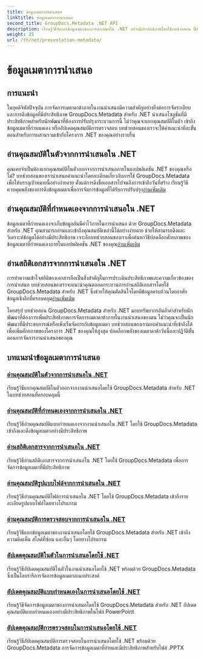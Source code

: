 ```yaml
---
title: ข้อมูลเมตาการนำเสนอ
linktitle: ข้อมูลเมตาการนำเสนอ
second_title: GroupDocs.Metadata .NET API
description: เรียนรู้วิธีจัดการข้อมูลเมตาของการนำเสนอใน .NET อย่างมีประสิทธิภาพโดยใช้บทช่วยสอน GroupDocs.Metadata เข้าถึงคุณสมบัติในตัวและแบบกำหนดเองได้อย่างง่ายดาย
weight: 25
url: /th/net/presentation-metadata/
---
```


# ข้อมูลเมตาการนำเสนอ

## การแนะนำ

ในยุคดิจิทัลปัจจุบัน การจัดการเมตาดาต้าภายในงานนำเสนอมีความสำคัญอย่างยิ่งต่อการจัดระเบียบและการดึงข้อมูลที่มีประสิทธิภาพ GroupDocs.Metadata สำหรับ .NET นำเสนอโซลูชันที่มีประสิทธิภาพสำหรับนักพัฒนาที่ต้องการปรับปรุงกระบวนการนี้ ไม่ว่าคุณจะแยกคุณสมบัติในตัว เข้าถึงข้อมูลเมตาที่กำหนดเอง หรืออัปเดตคุณสมบัติการตรวจสอบ บทช่วยสอนของเราจะให้คำแนะนำทีละขั้นตอนสำหรับการผสานรวมเข้ากับโครงการ .NET ของคุณอย่างราบรื่น

## อ่านคุณสมบัติในตัวจากการนำเสนอใน .NET

 คุณเคยจำเป็นต้องแยกคุณสมบัติในตัวออกจากการนำเสนอภายในแอปพลิเคชัน .NET ของคุณหรือไม่? บทช่วยสอนของเรานำเสนอคำแนะนำโดยละเอียดเกี่ยวกับการใช้ GroupDocs.Metadata เพื่อให้บรรลุเป้าหมายนี้อย่างง่ายดาย ตั้งแต่การดึงชื่อเอกสารไปจนถึงการเข้าถึงวันที่สร้าง เรียนรู้วิธีควบคุมพลังของการดึงข้อมูลเมตาเพื่อการจัดการข้อมูลที่ได้รับการปรับปรุง[อ่านเพิ่มเติม](./read-built-in-properties-presentations/)

## อ่านคุณสมบัติที่กำหนดเองจากการนำเสนอใน .NET

ข้อมูลเมตาที่กำหนดเองจะเก็บข้อมูลอันมีค่าไว้ภายในการนำเสนอ ด้วย GroupDocs.Metadata สำหรับ .NET คุณสามารถอ่านและเข้าถึงคุณสมบัติเหล่านี้ได้อย่างง่ายดาย ช่วยให้สามารถดึงและวิเคราะห์ข้อมูลได้อย่างมีประสิทธิภาพ เจาะลึกบทช่วยสอนของเราเพื่อค้นหาวิธีปลดล็อกศักยภาพของข้อมูลเมตาที่กำหนดเองภายในแอปพลิเคชัน .NET ของคุณ[อ่านเพิ่มเติม](./read-custom-properties-presentations/)

## อ่านสถิติเอกสารจากการนำเสนอใน .NET

 การทำความเข้าใจสถิติของเอกสารถือเป็นสิ่งสำคัญในการประเมินประสิทธิภาพและความเกี่ยวข้องของการนำเสนอ บทช่วยสอนของเราจะแนะนำคุณตลอดกระบวนการอ่านสถิติเอกสารโดยใช้ GroupDocs.Metadata สำหรับ .NET ซึ่งช่วยให้คุณตัดสินใจโดยมีข้อมูลครบถ้วนโดยอาศัยข้อมูลเชิงลึกที่ครอบคลุม[อ่านเพิ่มเติม](./read-document-statistics-presentations/)

โดยสรุป บทช่วยสอน GroupDocs.Metadata สำหรับ .NET มอบทรัพยากรอันล้ำค่าสำหรับนักพัฒนาที่ต้องการเพิ่มประสิทธิภาพการจัดการเมตาดาต้าภายในงานนำเสนอของตน ไม่ว่าคุณจะเป็นนักพัฒนาที่มีประสบการณ์หรือเพิ่งเริ่มจัดการกับข้อมูลเมตา บทช่วยสอนของเรามอบคำแนะนำที่เข้าถึงได้เพื่อเพิ่มศักยภาพของโครงการ .NET ของคุณให้สูงสุด ปลดล็อกพลังของเมตาดาต้าวันนี้และปฏิวัติขั้นตอนการจัดการงานนำเสนอของคุณ

## บทแนะนำข้อมูลเมตาการนำเสนอ
### [อ่านคุณสมบัติในตัวจากการนำเสนอใน .NET](./read-built-in-properties-presentations/)
เรียนรู้วิธีแยกคุณสมบัติในตัวออกจากงานนำเสนอโดยใช้ GroupDocs.Metadata สำหรับ .NET ในบทช่วยสอนที่ครอบคลุมนี้
### [อ่านคุณสมบัติที่กำหนดเองจากการนำเสนอใน .NET](./read-custom-properties-presentations/)
เรียนรู้วิธีอ่านคุณสมบัติแบบกำหนดเองจากงานนำเสนอใน .NET โดยใช้ GroupDocs.Metadata เข้าถึงและดึงข้อมูลเมตาอย่างมีประสิทธิภาพ
### [อ่านสถิติเอกสารจากการนำเสนอใน .NET](./read-document-statistics-presentations/)
เรียนรู้วิธีอ่านสถิติเอกสารจากการนำเสนอใน .NET โดยใช้ GroupDocs.Metadata เพื่อการจัดการข้อมูลเมตาที่มีประสิทธิภาพ
### [อ่านคุณสมบัติรูปแบบไฟล์จากการนำเสนอใน .NET](./read-file-format-properties-presentations/)
เรียนรู้วิธีอ่านคุณสมบัติไฟล์การนำเสนอใน .NET โดยใช้ GroupDocs.Metadata เข้าถึงรายละเอียดรูปแบบไฟล์โดยทางโปรแกรม
### [อ่านคุณสมบัติการตรวจสอบจากการนำเสนอใน .NET](./read-inspection-properties-presentations/)
เรียนรู้วิธีแยกข้อมูลเมตาของงานนำเสนอโดยใช้ GroupDocs.Metadata สำหรับ .NET เข้าถึงความคิดเห็น สไลด์ที่ซ่อน และอื่นๆ โดยทางโปรแกรม
### [อัปเดตคุณสมบัติในตัวในการนำเสนอโดยใช้ .NET](./update-built-in-properties-presentations/)
เรียนรู้วิธีอัปเดตคุณสมบัติในตัวในงานนำเสนอโดยใช้ .NET พร้อมด้วย GroupDocs.Metadata ซึ่งเป็นไลบรารีการจัดการข้อมูลเมตาอเนกประสงค์
### [อัปเดตคุณสมบัติแบบกำหนดเองในการนำเสนอโดยใช้ .NET](./update-custom-properties-presentations/)
เรียนรู้วิธีจัดการข้อมูลเมตาของการนำเสนอโดยใช้ GroupDocs.Metadata สำหรับ .NET อัปเดตคุณสมบัติแบบกำหนดเองอย่างมีประสิทธิภาพในไฟล์ PowerPoint
### [อัปเดตคุณสมบัติการตรวจสอบในการนำเสนอโดยใช้ .NET](./update-inspection-properties-presentations/)
เรียนรู้วิธีอัปเดตคุณสมบัติการตรวจสอบในการนำเสนอโดยใช้ .NET พร้อมด้วย GroupDocs.Metadata การจัดการข้อมูลเมตาที่ง่ายและมีประสิทธิภาพสำหรับไฟล์ .PPTX